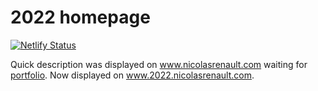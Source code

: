 # 2022 homepage
[![Netlify Status](https://api.netlify.com/api/v1/badges/d0d32cf6-fcff-4dd2-bafb-0eeb12171270/deploy-status)](https://app.netlify.com/sites/joyful-bubblegum-c3d882/deploys)

Quick description was displayed on www.nicolasrenault.com waiting for [portfolio](https://github.com/NicolasRenault/portfolio).
Now displayed on www.2022.nicolasrenault.com.
